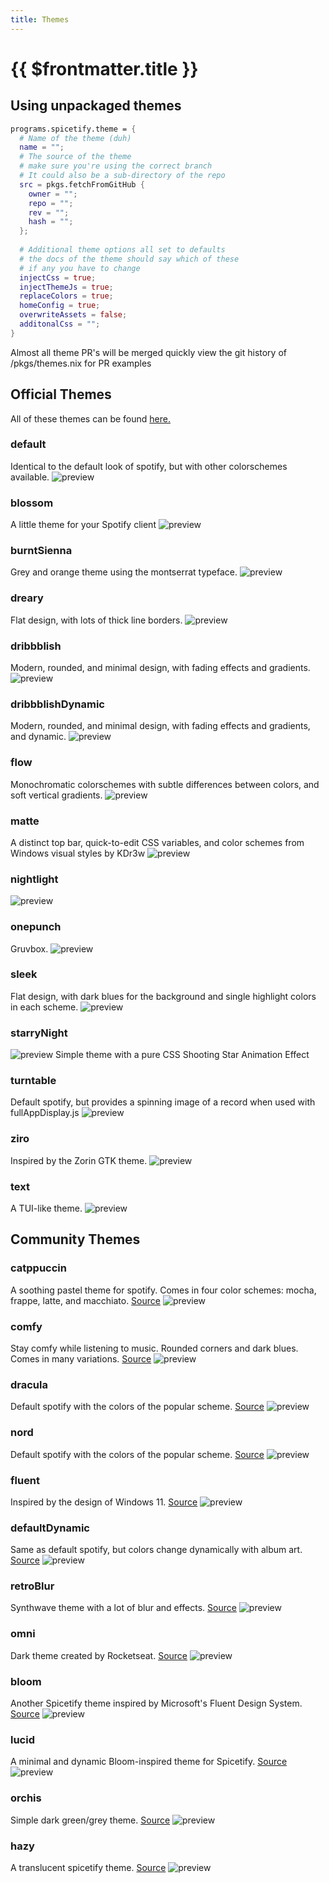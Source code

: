 ```yaml
---
title: Themes
---
```

# {{ $frontmatter.title }}

## Using unpackaged themes

```nix
programs.spicetify.theme = {
  # Name of the theme (duh)
  name = "";
  # The source of the theme
  # make sure you're using the correct branch
  # It could also be a sub-directory of the repo
  src = pkgs.fetchFromGitHub {
    owner = "";
    repo = "";
    rev = "";
    hash = "";
  };
  
  # Additional theme options all set to defaults
  # the docs of the theme should say which of these 
  # if any you have to change
  injectCss = true;
  injectThemeJs = true;
  replaceColors = true;
  homeConfig = true;
  overwriteAssets = false;
  additonalCss = "";
}
```

Almost all theme PR's will be merged quickly view the git history of
/pkgs/themes.nix for PR examples

## Official Themes

All of these themes can be found
[here.](https://github.com/spicetify/spicetify-themes)

### default

Identical to the default look of spotify, but with other colorschemes available.
![preview](https://github.com/spicetify/spicetify-themes/blob/master/Default/ocean.png?raw=true)

### blossom

A little theme for your Spotify client
![preview](https://github.com/spicetify/spicetify-themes/blob/master/Blossom/images/home.png?raw=true)

### burntSienna

Grey and orange theme using the montserrat typeface.
![preview](https://github.com/spicetify/spicetify-themes/blob/master/BurntSienna/screenshot.png?raw=true)

### dreary

Flat design, with lots of thick line borders.
![preview](https://github.com/spicetify/spicetify-themes/blob/master/Dreary/bib.png?raw=true)

### dribbblish

Modern, rounded, and minimal design, with fading effects and gradients.
![preview](https://github.com/spicetify/spicetify-themes/blob/master/Dribbblish/base.png?raw=true)

### dribbblishDynamic
Modern, rounded, and minimal design, with fading effects and gradients, and dynamic.
![preview](https://github.com/JulienMaille/dribbblish-dynamic-theme/blob/main/preview.png?raw=true)

### flow

Monochromatic colorschemes with subtle differences between colors, and soft
vertical gradients.
![preview](https://raw.githubusercontent.com/spicetify/spicetify-themes/master/Flow/screenshots/ocean.png?raw=true)

### matte

A distinct top bar, quick-to-edit CSS variables, and color schemes from Windows
visual styles by KDr3w
![preview](https://github.com/spicetify/spicetify-themes/blob/master/Matte/screenshots/ylx-matte.png?raw=true)

### nightlight

![preview](https://github.com/spicetify/spicetify-themes/blob/master/Nightlight/screenshots/nightlight.png?raw=true)

### onepunch

Gruvbox.
![preview](https://github.com/spicetify/spicetify-themes/blob/master/Onepunch/screenshots/dark_home.png?raw=true)

### sleek

Flat design, with dark blues for the background and single highlight colors in
each scheme.
![preview](https://github.com/spicetify/spicetify-themes/blob/master/Sleek/bladerunner.png?raw=true)

### starryNight

![preview](https://github.com/spicetify/spicetify-themes/blob/master/StarryNight/images/base.png?raw=true)
Simple theme with a pure CSS Shooting Star Animation Effect

### turntable

Default spotify, but provides a spinning image of a record when used with
fullAppDisplay.js
![preview](https://github.com/spicetify/spicetify-themes/blob/master/Turntable/screenshots/fad.png?raw=true)

### ziro

Inspired by the Zorin GTK theme.
![preview](https://raw.githubusercontent.com/schnensch0/ziro/main/preview/album-blue-dark.png?raw=true)

### text

A TUI-like theme.
![preview](https://raw.githubusercontent.com/spicetify/spicetify-themes/master/text/screenshots/Spotify.png?raw=true)

## Community Themes

### catppuccin

A soothing pastel theme for spotify. Comes in four color schemes: mocha, frappe,
latte, and macchiato. [Source](https://github.com/catppuccin/spicetify)
![preview](https://github.com/catppuccin/spicetify/blob/main/assets/preview.webp?raw=true)

### comfy

Stay comfy while listening to music. Rounded corners and dark blues. Comes in
many variations. [Source](https://github.com/Comfy-Themes/Spicetify)
![preview](https://github.com/Comfy-Themes/Spicetify/blob/main/images/color-schemes/comfy.png?raw=true)

### dracula

Default spotify with the colors of the popular scheme.
[Source](https://github.com/Darkempire78/Dracula-Spicetify)
![preview](https://github.com/Darkempire78/Dracula-Spicetify/blob/master/screenshot.png?raw=true)

### nord

Default spotify with the colors of the popular scheme.
[Source](https://github.com/Tetrax-10/Nord-Spotify)
![preview](https://raw.githubusercontent.com/Tetrax-10/Nord-Spotify/master/assets/nord/libx/libx-home-page.png?raw=true)

### fluent

Inspired by the design of Windows 11.
[Source](https://github.com/williamckha/spicetify-fluent)
![preview](https://github.com/williamckha/spicetify-fluent/blob/master/screenshots/dark-1.png?raw=true)

### defaultDynamic

Same as default spotify, but colors change dynamically with album art.
[Source](https://github.com/JulienMaille/spicetify-dynamic-theme)
![preview](https://github.com/JulienMaille/spicetify-dynamic-theme/blob/main/preview.gif?raw=true)

### retroBlur

Synthwave theme with a lot of blur and effects.
[Source](https://github.com/Motschen/Retroblur)
![preview](https://github.com/Motschen/Retroblur/blob/main/preview/playlist.png?raw=true)

### omni

Dark theme created by Rocketseat. [Source](https://github.com/getomni/spicetify)
![preview](https://github.com/getomni/spicetify/blob/main/screenshot.png?raw=true)

### bloom

Another Spicetify theme inspired by Microsoft's Fluent Design System.
[Source](https://github.com/nimsandu/spicetify-bloom)
![preview](https://github.com/nimsandu/spicetify-bloom/blob/main/images/dark.png?raw=true)

### lucid

A minimal and dynamic Bloom-inspired theme for Spicetify.
[Source](https://github.com/sanoojes/Spicetify-Lucid)
![preview](https://github.com/sanoojes/Spicetify-Lucid/blob/main/assets/images/base.png?raw=true)

### orchis

Simple dark green/grey theme.
[Source](https://github.com/canbeardig/Spicetify-Orchis-Colours-v2)
![preview](https://github.com/canbeardig/Spicetify-Orchis-Colours-v2/blob/main/screenshot.png?raw=true)

### hazy

A translucent spicetify theme. [Source](https://github.com/Astromations/Hazy)
![preview](https://github.com/Astromations/Hazy/blob/main/hazy_home.png?raw=true)
